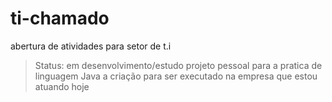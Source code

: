 # ti-chamado
abertura de atividades para setor de t.i
> Status: em desenvolvimento/estudo
projeto pessoal para a pratica de linguagem Java
> a criação para ser executado na empresa que estou atuando hoje
